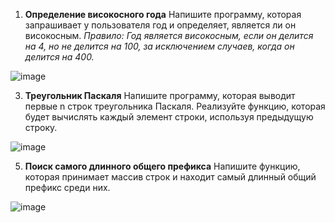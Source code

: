 1. **Определение високосного года**
Напишите программу, которая запрашивает у пользователя год и определяет, является ли он високосным. *Правило: Год является високосным, если он делится на 4, но не делится на 100, за исключением случаев, когда он делится на 400.*


![image](https://github.com/user-attachments/assets/0a6a971d-1de5-4fb8-a0c7-e918e78e5c91)



3. **Треугольник Паскаля**
Напишите программу, которая выводит первые n строк треугольника Паскаля. Реализуйте функцию, которая будет вычислять каждый элемент строки, используя предыдущую строку.

![image](https://github.com/user-attachments/assets/bb340621-ae4d-4df3-be78-5f6a64553aa4)


5. **Поиск самого длинного общего префикса**
Напишите функцию, которая принимает массив строк и находит самый длинный общий префикс среди них.

![image](https://github.com/user-attachments/assets/542431ae-492d-4cd2-9191-691129251627)
